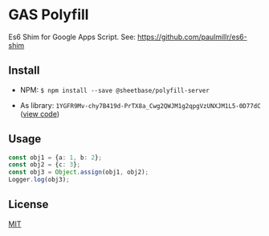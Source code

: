 # GAS Polyfill

Es6 Shim for Google Apps Script. See: https://github.com/paulmillr/es6-shim

## Install

- NPM: ``$ npm install --save @sheetbase/polyfill-server``

- As library: ``1YGFR9Mv-chy7B419d-PrTX8a_Cwg2QWJM1g2qpgVzUNXJM1L5-0D77dC`` ([view code](https://script.google.com/d/1YGFR9Mv-chy7B419d-PrTX8a_Cwg2QWJM1g2qpgVzUNXJM1L5-0D77dC/edit?usp=sharing))

## Usage

```ts
const obj1 = {a: 1, b: 2};
const obj2 = {c: 3};
const obj3 = Object.assign(obj1, obj2);
Logger.log(obj3);
```

## License

[MIT][license-url]

[license-url]: https://github.com/sheetbase/module-polyfill-server/blob/master/LICENSE
